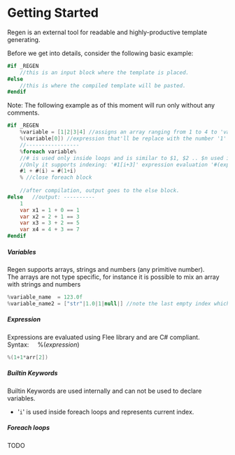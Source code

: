 ﻿# Getting Started
Regen is an external tool for readable and highly-productive template generating.


Before we get into details, consider the following basic example: <br>

```C#
#if _REGEN 
	//this is an input block where the template is placed.
#else   
	//this is where the compiled template will be pasted.
#endif
```
Note: The following example as of this moment will run only without any comments.
```C#
#if _REGEN 
	%variable = [1|2|3|4] //assigns an array ranging from 1 to 4 to 'variable'
	%(variable[0]) //expression that'll be replace with the number '1'
	//-----------------
	%foreach variable% 
	//# is used only inside loops and is similar to $1, $2 .. $n used in Regex.
	//Only it supports indexing: '#1[i+3]' expression evaluation '#(expression)'
	#1 + #(i) = #(1+i)
	% //close foreach block
	
	//after compilation, output goes to the else block.
#else   //output: ----------
	1
	var x1 = 1 + 0 == 1
	var x2 = 2 + 1 == 3
	var x3 = 3 + 2 == 5
	var x4 = 4 + 3 == 7
#endif
```

##### Variables
Regen supports arrays, strings and numbers (any primitive number).<br>
The arrays are not type specific, for instance it is possible to mix an array with strings and numbers
```C#
%variable_name  = 123.0f
%variable_name2 = ["str"|1.0|1|null|] //note the last empty index which will compile as null.
```

##### Expression
Expressions are evaluated using Flee library and are C# compliant.<br>
Syntax: &nbsp;&nbsp;&nbsp;&nbsp;%(_expression_)
```C#
%(1+1*arr[2])
```

##### Builtin Keywords
Builtin Keywords are used internally and can not be used to declare variables.
* '`i`' is used inside foreach loops and represents current index.

##### Foreach loops
TODO